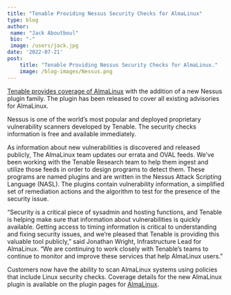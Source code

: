 ```yaml
---
title: "Tenable Providing Nessus Security Checks for AlmaLinux"
type: blog
author: 
 name: "Jack Aboutboul"
 bio: "-"
 image: /users/jack.jpg
date: '2022-07-21'
post:
    title: "Tenable Providing Nessus Security Checks for AlmaLinux."
    image: /blog-images/Nessus.png
---
```


[Tenable provides coverage of AlmaLinux](https://www.tenable.com/plugins/nessus/families/Alma%20Linux%20Local%20Security%20Checks) with the addition of a new Nessus plugin family. The plugin has been released to cover all existing advisories for AlmaLinux.

Nessus is one of the world’s most popular and deployed proprietary vulnerability scanners developed by Tenable. The security checks information is free and available immediately.

As information about new vulnerabilities is discovered and released publicly, The AlmaLinux team updates our errata and OVAL feeds. We’ve been working with the Tenable Research team to help them ingest and utilize those feeds in order to design programs to detect them. These programs are named plugins and are written in the Nessus Attack Scripting Language (NASL). The plugins contain vulnerability information, a simplified set of remediation actions and the algorithm to test for the presence of the security issue.

“Security is a critical piece of sysadmin and hosting functions, and Tenable is helping make sure that information about vulnerabilities is quickly available. Getting access to timing information is critical to understanding and fixing security issues, and we’re pleased that Tenable is providing this valuable tool publicly,” said Jonathan Wright, Infrastructure Lead for AlmaLinux. “We are continuing to work closely with Tenable’s teams to continue to monitor and improve these services that help AlmaLinux users.”

Customers now have the ability to scan AlmaLinux systems using policies that include Linux security checks. Coverage details for the new AlmaLinux plugin is available on the plugin pages for [AlmaLinux](https://www.tenable.com/plugins/nessus/families/Alma%20Linux%20Local%20Security%20Checks).